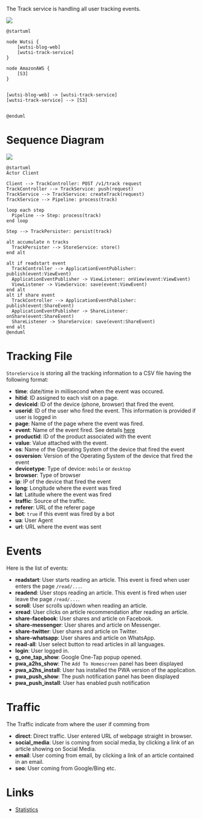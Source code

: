 The Track service is handling all user tracking events.

![](https://www.planttext.com/api/plantuml/img/SoWkIImgAStDuUBAoqz9LGWlBIdELAZcKW22w78GHpSf9pzTjpmrALO1MRIaA34vMxSujQWiCparbgiMgjynDx4gFyynF1XcHh0nM98Bmp1TEnn6OHLLq0Mf1nd6nUMGcfS2T340)

```plantuml
@startuml

node Wutsi {
    [wutsi-blog-web] 
    [wutsi-track-service]
}

node AmazonAWS {
    [S3]
}


[wutsi-blog-web] -> [wutsi-track-service]
[wutsi-track-service] --> [S3]


@enduml
```

# Sequence Diagram

![](http://www.plantuml.com/plantuml/png/hP4nJyCm48Lt_ueRqw6gM3kWLXKR4f5IiHltK2nSsvpFuU-JSwguQWDYO8fzzxvtz-9TOasSpqxj3GU2WxFeMQdf2-lr8nn9cuz3y4p1EQGjj2_T4JR3muQb0uIV6HEh6rrbEwJ16jn2pAblBlALkkujY0sXPYorNvZMHdJMYpa5WoarPQcLKYw42AXD3uanAfYbXUl6sXs3_WI2AINjkbEBb6nYoHwdupn5EmPjJ3vdfnd1Gsaa1JVaPMWWd0CckJNJrD5cyhBlGAXFvLK01taBWAK_ku_HMQFP1lyaiZQ_EPlwikDqR0g-VRNuLHGh1JzJC5gAybcszU8IlDoNJAgkSZML7l0EcZDU8gPU4_vFl4wi_fQlIAy3biAYpxMqiaiXArTJxiP3Fhjl)

```plantuml
@startuml
Actor Client

Client --> TrackController: POST /v1/track request
TrackController --> TrackService: push(request)
TrackService --> TrackService: createTrack(request)
TrackService --> Pipeline: process(track)

loop each step
  Pipeline --> Step: process(track)
end loop

Step --> TrackPersister: persist(track)

alt accumulate n tracks
  TrackPersister --> StoreService: store()
end alt

alt if readstart event
  TrackController --> ApplicationEventPublisher: publish(event:ViewEvent)
  ApplicationEventPublisher -> ViewListener: onView(event:ViewEvent)
  ViewListener -> ViewService: save(event:ViewEvent)
end alt
alt if share event
  TrackController --> ApplicationEventPublisher: publish(event:ShareEvent)
  ApplicationEventPublisher -> ShareListener: onShare(event:ShareEvent)
  ShareListener -> ShareService: save(event:ShareEvent)
end alt
@enduml
```

# Tracking File
``StoreService`` is storing all the tracking information to a CSV file having the following format:

- **time**: date/time in millisecond when the event was occured.
- **hitid**: ID assigned to each visit on a page.
- **deviceid**: ID of the device (phone, browser) that fired the event.
- **userid**: ID of the user who fired the event. This information is provided if user is logged in
- **page**: Name of the page where the event was fired.
- **event**: Name of the event fired. See details [here](https://github.com/wutsi/wutsi.github.io/blob/master/design/kpi/Tracking%20File.md#event)
- **productid**: ID of the product associated with the event
- **value**: Value attached with the event.
- **os**: Name of the Operating System of the device that fired the event
- **osversion**: Version of the Operating System of the device that fired the event
- **devicetype**: Type of device: `mobile` or `desktop`
- **browser**: Type of browser
- **ip**: IP of the device that fired the event
- **long**: Longitude  where the event was fired
- **lat**: Latitude where the event was fired
- **traffic**: Source of the traffic.
- **referer**: URL of the referer page
- **bot**: `true` if this event was fired by a bot
- **ua**: User Agent
- **url**: URL where the event was sent

# Events
Here is the list of events:
- **readstart**: User starts reading an article. This event is fired when user enters the page `/read/...`.
- **readend**: User stops reading an article. This event is fired when user leave the page `/read/...`.
- **scroll**: User scrolls up/down when reading an article.
- **xread**: User clicks on article recommendation after reading an article.
- **share-facebook**: User shares and article on Facebook.
- **share-messenger**: User shares and article on Messenger.
- **share-twitter**: User shares and article on Twitter.
- **share-whatsapp**: User shares and article on WhatsApp.
- **read-all**: User select button to read articles in all languages.
- **login**: User logged in.
- **g_one_tap_show**: Google One-Tap popup opened.
- **pwa_a2hs_show**: The `Add To Homescreen` panel has been displayed
- **pwa_a2hs_install**: User has installed the PWA version of the application.
- **pwa_push_show**: The push notification panel has been displayed
- **pwa_push_install**: User has enabled push notification

# Traffic
The Traffic indicate from where the user if comming from
- **direct**: Direct traffic. User entered URL of webpage straight in browser.
- **social_media**: User is coming from social media, by clicking a link of an article showing on Social Media.
- **email**: User coming from email, by clicking a link of an article contained in an email.
- **seo**: User coming from Google/Bing etc.

# Links
- [Statistics](statistics.md)

